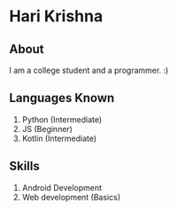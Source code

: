 # Hari Krishna

## About

I am a college student and a programmer. :)

## Languages Known 

1. Python (Intermediate)
2. JS (Beginner)
3. Kotlin (Intermediate)

## Skills 
1. Android Development
2. Web development (Basics)

